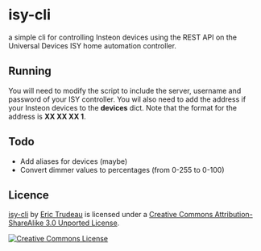 isy-cli
=======

a simple cli for controlling Insteon devices using the REST API on the Universal Devices ISY home automation controller.

## Running

You will need to modify the script to include the server, username and password of your ISY controller.  You wil also need to add the address if your Insteon devices to the **devices** dict.  Note that the format for the address is **XX XX XX 1**.

## Todo

* Add aliases for devices (maybe)
* Convert dimmer values to percentages (from 0-255 to 0-100)

## Licence

[isy-cli](https://github.com/erictrudeau/isy-cli) by [Eric Trudeau](https://github.com/erictrudeau) is licensed under a [Creative Commons Attribution-ShareAlike 3.0 Unported License](http://creativecommons.org/licenses/by-sa/3.0/deed.en_US).

[![Creative Commons License](http://i.creativecommons.org/l/by-sa/3.0/88x31.png)](http://creativecommons.org/licenses/by-sa/3.0/deed.en_US)
